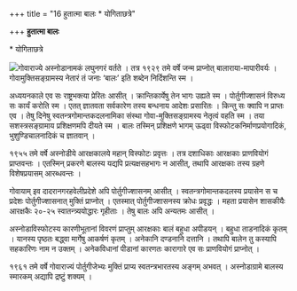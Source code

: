 +++
title = "16 हुतात्मा बालः * योगिताछत्रे"

+++
**हुतात्मा बालः**

\* योगिताछत्रे

![](magazine_images/img-1661869422Bal1.jpg)गोवाराज्ये अस्नोडानामकं लघुनगरं वर्तते । तत्र १९२९ तमे वर्षे जन्म प्राप्नोत् बालाराया-मापारीवर्यः । गोवामुक्तिसङ्ग्रामस्य नेतारं तं जनाः ‘बालः’ इति शब्देन निर्दिशन्ति स्म ।

अध्ययनकाले एव सः राष्ट्रभक्त्या प्रेरितः आसीत् । क्रान्तिकार्येषु तेन भागः उह्यते स्म । पोर्तुगीज्शासनं विरुध्य सः कार्यं करोति स्म । एतत् ज्ञातवता सर्वकारेण तस्य बन्धनाय आदेशः प्रसारितः । किन्तु सः क्वापि न प्राप्तः एव । तेषु दिनेषु स्वतन्त्रगोमान्तकदलनामिका संस्था गोवा-मुक्तिसङ्ग्रामस्य नेतृत्वं वहति स्म । तया सशस्त्रसङ्ग्रामाय प्रशिक्षणमपि दीयते स्म । बालः तस्मिन् प्रशिक्षणे भागम् ऊढ्वा विस्फोटकनिर्माणप्रयोगादिकं, भुशुण्डिचालनादिकं च ज्ञातवान् ।

१९५५ तमे वर्षे अस्नोडीये आरक्षकालये महान् विस्फोटः प्रवृत्तः । तत्र दशाधिकाः आरक्षकाः प्राणवियोगं प्राप्तवन्तः । एतस्मिन् प्रकरणे बालस्य यद्यपि प्रत्यक्षसहभागः न आसीत्, तथापि आरक्षकाः तस्य ग्रहणे विशेषप्रयासम् आरब्धवन्तः ।

गोवायाम् इव दादरानगरहवेलीप्रदेशे अपि पोर्तुगीज्शासनम् आसीत् । स्वतन्त्रगोमान्तकदलस्य प्रयासेन स च प्रदेशः पोर्तुगीज्शासनात् मुक्तिं प्राप्नोत् । एतस्मात् पोर्तुगीज्शासनस्य क्रोधः प्रवृद्धः । महता प्रयासेन शासकीयैः आरक्षकैः २०-२५ स्वातन्त्र्ययोद्धारः गृहीताः । तेषु बालः अपि अन्यतमः आसीत् ।

अस्नोडाविस्फोटस्य कारणीभूतानां विवरणं प्राप्तुम् आरक्षकाः बालं बहुधा अपीडयन् । बहुधा ताडनादिकं कृतम् । यानस्य पृष्ठतः बद्ध्वा मार्गेषु आकर्षणं कृतम् । अनेकानि दण्डनानि दत्तानि । तथापि बालेन तु कस्यापि सहकारिणः नाम न उक्तम् । अनेकविधानां पीडानां कारणतः कारागारे एव सः प्राणवियोगं प्राप्नोत् ।

१९६१ तमे वर्षे गोवाराज्यं पोर्तुगीजेभ्यः मुक्तिं प्राप्य स्वतन्त्रभारतस्य अङ्गम् अभवत् । अस्नोडाग्रामे बालस्य स्मारकम् अद्यापि द्रष्टुं शक्यम् ।
